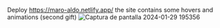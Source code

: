 Deploy 
https://maro-aldo.netlify.app/
the site contains some hovers and animations (second gift)
![Captura de pantalla 2024-01-29 195356](https://github.com/FernandaMaro/Aniversary-Gift-Site/assets/148138579/b4cc874a-b269-4a14-956d-ef88c488d80a)
